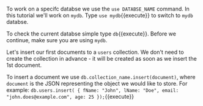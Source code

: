 To work on a specifc databse we use the `use DATABSE_NAME` command.
In this tutorial we'll work on `mydb`. Type `use mydb`{{execute}} to switch to `mydb` databse.

To check the current databse simple type `db`{{execute}}. Before we continue, make sure you are using `mydb`. 

Let's insert our first documents to a `users` collection. We don't need to create the collection in advance - it will be created
as soon as we insert the 1st document.

To insert a document we use `db.collection_name.insert(document)`, where `document` is the JSON representing the object we would like to store.
For example:
`db.users.insert( {
			fName: "John",
			lName: "Doe",
			email: "john.does@example.com",
			age: 25
		  });`{{execute}}


